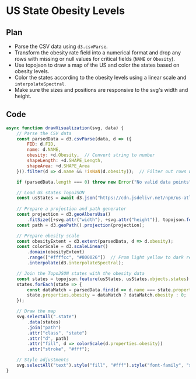 # US State Obesity Levels

## Plan
- Parse the CSV data using `d3.csvParse`.
- Transform the obesity rate field into a numerical format and drop any rows with missing or null values for critical fields (`NAME` or `Obesity`).
- Use topojson to draw a map of the US and color the states based on obesity levels.
- Color the states according to the obesity levels using a linear scale and `interpolateSpectral`.
- Make sure the sizes and positions are responsive to the svg's width and height.

## Code
```javascript
async function drawVisualization(svg, data) {
    // Parse the CSV data
    const parsedData = d3.csvParse(data, d => ({
        FID: d.FID,
        name: d.NAME,
        obesity: +d.Obesity,  // Convert string to number
        shapeLength: +d.SHAPE_Length,
        shapeArea: +d.SHAPE_Area
    })).filter(d => d.name && !isNaN(d.obesity));  // Filter out rows with missing name or obesity

    if (parsedData.length === 0) throw new Error("No valid data points");

    // Load US states TopoJSON
    const usStates = await d3.json("https://cdn.jsdelivr.net/npm/us-atlas@3/states-10m.json");
    
    // Prepare a projection and path generator
    const projection = d3.geoAlbersUsa()
        .fitSize([+svg.attr("width"), +svg.attr("height")], topojson.feature(usStates, usStates.objects.states));
    const path = d3.geoPath().projection(projection);

    // Prepare obesity scale
    const obesityExtent = d3.extent(parsedData, d => d.obesity);
    const colorScale = d3.scaleLinear()
        .domain(obesityExtent)
        .range(["#ffffcc", "#800026"])  // From light yellow to dark red
        .interpolate(d3.interpolateSpectral);

    // Join the TopoJSON states with the obesity data
    const states = topojson.feature(usStates, usStates.objects.states).features;
    states.forEach(state => {
        const dataMatch = parsedData.find(d => d.name === state.properties.name);
        state.properties.obesity = dataMatch ? dataMatch.obesity : 0;
    });

    // Draw the map
    svg.selectAll(".state")
        .data(states)
        .join("path")
        .attr("class", "state")
        .attr("d", path)
        .attr("fill", d => colorScale(d.properties.obesity))
        .attr("stroke", "#fff");

    // Style adjustments
    svg.selectAll("text").style("fill", "#fff").style("font-family", "sans-serif");
}
```